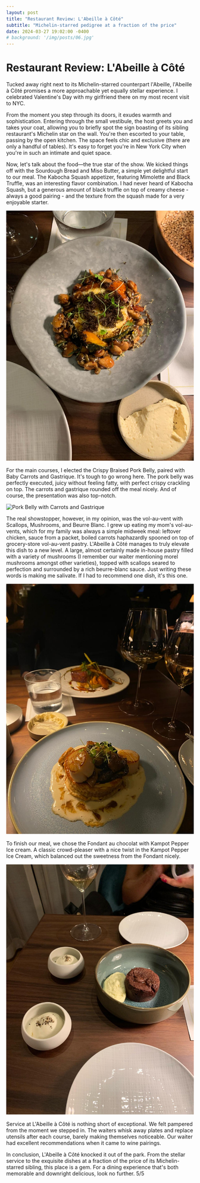 ```yaml
---
layout: post
title: "Restaurant Review: L'Abeille à Côté"
subtitle: "Michelin-starred pedigree at a fraction of the price"
date: 2024-03-27 19:02:00 -0400
# background: '/img/posts/06.jpg'
---
```


# Restaurant Review: L'Abeille à Côté

Tucked away right next to its Michelin-starred counterpart l'Abeille, l'Abeille à Côté promises a more approachable yet equally stellar experience. I celebrated Valentine's Day with my girlfriend there on my most recent visit to NYC.

From the moment you step through its doors, it exudes warmth and sophistication. Entering through the small vestibule, the host greets you and takes your coat, allowing you to briefly spot the sign boasting of its sibling restaurant's Michelin star on the wall. You're then escorted to your table, passing by the open kitchen. The space feels chic and exclusive (there are only a handful of tables). It's easy to forget you're in New York City when you're in such an intimate and quiet space.

Now, let's talk about the food—the true star of the show. We kicked things off with the Sourdough Bread and Miso Butter, a simple yet delightful start to our meal. The Kabocha Squash appetizer, featuring Mimolette and Black Truffle, was an interesting flavor combination. I had never heard of Kabocha Squash, but a generous amount of black truffle on top of creamy cheese - always a good pairing - and the texture from the squash made for a very enjoyable starter.

![](/img/posts/abeille-a-cote/abeille-a-cote-squash.jpg)

For the main courses, I elected the Crispy Braised Pork Belly, paired with Baby Carrots and Gastrique. It's tough to go wrong here. The pork belly was perfectly executed, juicy without feeling fatty, with perfect crispy crackling on top. The carrots and gastrique rounded off the meal nicely. And of course, the presentation was also top-notch.

![](img/posts/abeille-a-cote-pork-belly.jpg "Pork Belly with Carrots and Gastrique")

The real showstopper, however, in my opinion, was the vol-au-vent with Scallops, Mushrooms, and Beurre Blanc. I grew up eating my mom's vol-au-vents, which for my family was always a simple midweek meal: leftover chicken, sauce from a packet, boiled carrots haphazardly spooned on top of grocery-store vol-au-vent pastry. L'Abeille à Côté manages to truly elevate this dish to a new level. A large, almost certainly made in-house pastry filled with a variety of mushrooms (I remember our waiter mentioning morel mushrooms amongst other varieties), topped with scallops seared to perfection and surrounded by a rich beurre-blanc sauce. Just writing these words is making me salivate. If I had to recommend one dish, it's this one.

![](/img/posts/abeille-a-cote/abeille-a-cote-vol-au-vent.jpg)

To finish our meal, we chose the Fondant au chocolat with Kampot Pepper Ice cream. A  classic crowd-pleaser with a nice twist in the Kampot Pepper Ice Cream, which balanced out the sweetness from the Fondant nicely. 

![](img/posts/abeille-a-cote/abeille-a-cote-chocolate-fondant.jpg)

Service at L'Abeille à Côté is nothing short of exceptional. We felt pampered from the moment we stepped in. The waiters whisk away plates and replace utensils after each course, barely making themselves noticeable. Our waiter had excellent recommendations when it came to wine pairings. 

In conclusion, L'Abeille à Côté knocked it out of the park. From the stellar service to the exquisite dishes at a fraction of the price of its Michelin-starred sibling, this place is a gem. For a dining experience that's both memorable and downright delicious, look no further. 5/5
